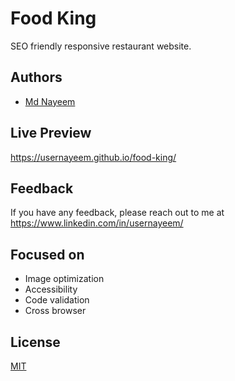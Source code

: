 
# Food King

SEO friendly responsive restaurant website.


## Authors

- [Md Nayeem](https://www.github.com/usernayeem)


## Live Preview

https://usernayeem.github.io/food-king/


## Feedback

If you have any feedback, please reach out to me at https://www.linkedin.com/in/usernayeem/


## Focused on

- Image optimization
- Accessibility
- Code validation
- Cross browser


## License

[MIT](LICENSE)
